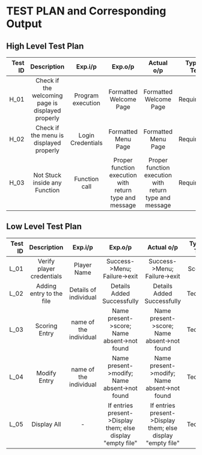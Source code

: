 # TEST PLAN and Corresponding Output

## High Level Test Plan
| Test ID | Description | Exp.i/p | Exp.o/p | Actual o/p | Type of Test |
| -------:|:-----------:|:-------:|:-------:|:----------:|:------------:|
| H_01 | Check if the welcoming page is displayed properly | Program execution | Formatted Welcome Page | Formatted Welcome Page | Requirement |
| H_02 | Check if the menu is displayed properly | Login Credentials | Formatted Menu Page | Formatted Menu Page | Requirement |
| H_03 | Not Stuck inside any Function | Function call | Proper function execution with return type and message | Proper function execution with return type and message | Requirement |

## Low Level Test Plan
| Test ID | Description | Exp.i/p | Exp.o/p | Actual o/p | Type of Test |
|--------:|:-----------:|:-------:|:-------:|:----------:|:------------:|
| L_01 | Verify player credentials | Player Name | Success->Menu; Failure->exit | Success->Menu; Failure->exit | Scenario |
| L_02 | Adding entry to the file | Details of individual | Details Added Successfully | Details Added Successfully | Technical |
| L_03 | Scoring Entry | name of the individual | Name present->score; Name absent->not found | Name present->score; Name absent->not found | Technical |
| L_04 | Modify Entry | name of the individual | Name present->modify; Name absent->not found | Name present->modify; Name absent->not found | Technical |
| L_05 | Display All | - | If entries present->Display them; else display "empty file" | If entries present->Display them; else display "empty file" | Technical |